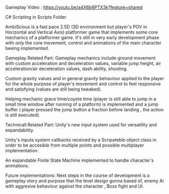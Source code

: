 Gameplay Video : https://youtu.be/a4X6b6PTX3k?feature=shared

C# Scripting in Scripts Folder

AmbiScious is a fast pace 2.5D (3D environment but player's POV in Horizontal and Vertical Axis) platformer game that implements some core mechanics of a platformer game.
It's still in very early development phase with only the core movement, control and animations of the main character beeing implemented.

Gameplay Related Part: 
Gameplay mechanics include ground movement with custom acceleration and deceleration values, variable jump height, air acceleration/air deceleration values, dash ability, shooting.

Custom gravity values and in general gravity behaviour  applied to the player for the whole purpose of player's movement and control to feel responsive and satisfying (values are still being tweaked).

Helping mechanic grace time/coyote time (player is still able to jump in a small time window after running of a platform) is implemented and a jump buffer ( player pressed the jump button a fraction before landing , the action is still executed).

Technicall Related Part: 
Unity's new input system used for versatility and expandability.

Unity's inputs system callbacks received by a Scripateble object class in order to be accesible from multiple points and possible multiplayer implementation.

An expandable Finite State Machine implemented to handle character's animations. 

Future implementations: 
Next steps in the course of development is a gameplay story and purpose that the level design gonna based of, enemy Ai with aggresive behaviour against the character , Boss fight and UI.
